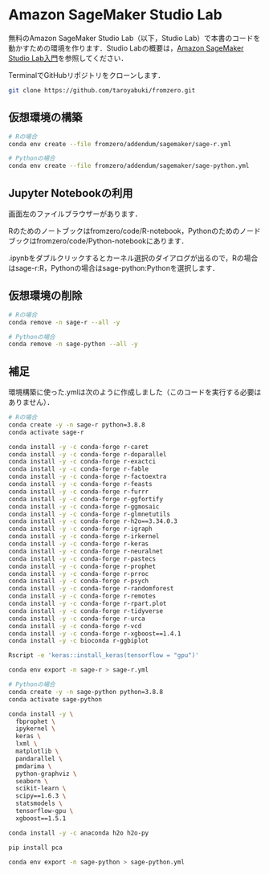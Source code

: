 # Amazon SageMaker Studio Lab

無料のAmazon SageMaker Studio Lab（以下，Studio Lab）で本書のコードを動かすための環境を作ります．Studio Labの概要は，[Amazon SageMaker Studio Lab入門](https://atmarkit.itmedia.co.jp/ait/subtop/features/di/sagemakerstudiolab_index.html)を参照してください．

TerminalでGitHubリポジトリをクローンします．

```bash
git clone https://github.com/taroyabuki/fromzero.git
```

## 仮想環境の構築

```bash
# Rの場合
conda env create --file fromzero/addendum/sagemaker/sage-r.yml

# Pythonの場合
conda env create --file fromzero/addendum/sagemaker/sage-python.yml
```

## Jupyter Notebookの利用

画面左のファイルブラウザーがあります．

Rのためのノートブックはfromzero/code/R-notebook，Pythonのためのノードブックはfromzero/code/Python-notebookにあります．

.ipynbをダブルクリックするとカーネル選択のダイアログが出るので，Rの場合はsage-r:R，Pythonの場合はsage-python:Pythonを選択します．

## 仮想環境の削除

```bash
# Rの場合
conda remove -n sage-r --all -y

# Pythonの場合
conda remove -n sage-python --all -y
```

## 補足

環境構築に使った.ymlは次のように作成しました（このコードを実行する必要はありません）．

```bash
# Rの場合
conda create -y -n sage-r python=3.8.8
conda activate sage-r

conda install -y -c conda-forge r-caret
conda install -y -c conda-forge r-doparallel
conda install -y -c conda-forge r-exactci
conda install -y -c conda-forge r-fable
conda install -y -c conda-forge r-factoextra
conda install -y -c conda-forge r-feasts
conda install -y -c conda-forge r-furrr
conda install -y -c conda-forge r-ggfortify
conda install -y -c conda-forge r-ggmosaic
conda install -y -c conda-forge r-glmnetutils
conda install -y -c conda-forge r-h2o==3.34.0.3
conda install -y -c conda-forge r-igraph
conda install -y -c conda-forge r-irkernel
conda install -y -c conda-forge r-keras
conda install -y -c conda-forge r-neuralnet
conda install -y -c conda-forge r-pastecs
conda install -y -c conda-forge r-prophet
conda install -y -c conda-forge r-prroc
conda install -y -c conda-forge r-psych
conda install -y -c conda-forge r-randomforest
conda install -y -c conda-forge r-remotes
conda install -y -c conda-forge r-rpart.plot
conda install -y -c conda-forge r-tidyverse
conda install -y -c conda-forge r-urca
conda install -y -c conda-forge r-vcd
conda install -y -c conda-forge r-xgboost==1.4.1
conda install -y -c bioconda r-ggbiplot

Rscript -e 'keras::install_keras(tensorflow = "gpu")'

conda env export -n sage-r > sage-r.yml
```

```bash
# Pythonの場合
conda create -y -n sage-python python=3.8.8
conda activate sage-python

conda install -y \
  fbprophet \
  ipykernel \
  keras \
  lxml \
  matplotlib \
  pandarallel \
  pmdarima \
  python-graphviz \
  seaborn \
  scikit-learn \
  scipy==1.6.3 \
  statsmodels \
  tensorflow-gpu \
  xgboost==1.5.1

conda install -y -c anaconda h2o h2o-py

pip install pca

conda env export -n sage-python > sage-python.yml
```
